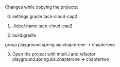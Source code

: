 Changes while copying the projects:

0. settings.gradle taco-cloud-cap2

1. ./idea/.name taco-cloud-cap2

2. build.gradle 

group playground.spring.sia.chapterone -> chaptertwo

3. Open the project with IntelliJ and refactor playground.spring.sia.chapterone -> chaptertwo
